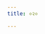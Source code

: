 ```yaml
---
title: ०२०

---
```

<div class="js_include" url="vetAla-panchavimshatikA/013.md"  newLevelForH1="2" includeTitle="false"> </div>
